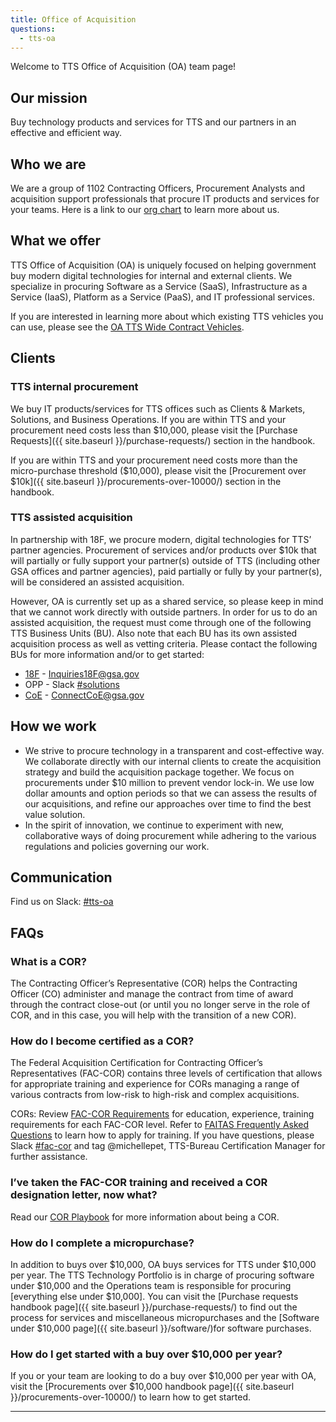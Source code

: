 ```yaml
---
title: Office of Acquisition
questions:
  - tts-oa
---
```


Welcome to TTS Office of Acquisition (OA) team page!

## Our mission

Buy technology products and services for TTS and our partners in an effective and efficient way.

## Who we are

We are a group of 1102 Contracting Officers, Procurement Analysts and acquisition support professionals that procure IT products and services for your teams. Here is a link to our [org chart](https://docs.google.com/presentation/d/1YQr18Najc9_IKlJnrhA-3pEIrkMinri0nivvatMRbmk/edit#slide=id.g5d7a537eb8_0_0) to learn more about us.

## What we offer

TTS Office of Acquisition (OA) is uniquely focused on helping government buy modern digital technologies for internal and external clients. We specialize in procuring Software as a Service (SaaS), Infrastructure as a Service (IaaS), Platform as a Service (PaaS), and IT professional services.

If you are interested in learning more about which existing TTS vehicles you can use, please see the [OA TTS Wide Contract Vehicles](https://docs.google.com/spreadsheets/d/1SfgL5tOh0ez-dT4VTSO7e3q-x8oAgWcYXnbqOA9M7zQ/edit#gid=0).

## Clients

### TTS internal procurement

We buy IT products/services for TTS offices such as Clients & Markets, Solutions, and Business Operations. If you are within TTS and your procurement need costs less than $10,000, please visit the [Purchase Requests]({{ site.baseurl }}/purchase-requests/) section in the handbook.

If you are within TTS and your procurement need costs more than the micro-purchase threshold ($10,000), please visit the [Procurement over $10k]({{ site.baseurl }}/procurements-over-10000/) section in the handbook.

### TTS assisted acquisition

In partnership with 18F, we procure modern, digital technologies for TTS’ partner agencies. Procurement of services and/or products over $10k that will partially or fully support your partner(s) outside of TTS (including other GSA offices and partner agencies), paid partially or fully by your partner(s), will be considered an assisted acquisition.

However, OA is currently set up as a shared service, so please keep in mind that we cannot work directly with outside partners. In order for us to do an assisted acquisition, the request must come through one of the following TTS Business Units (BU). Also note that each BU has its own assisted acquisition process as well as vetting criteria. Please contact the following BUs for more information and/or to get started:

- [18F](https://docs.google.com/presentation/d/1RIxGEtQ4vMEfcdx8JYXQ_U5-uTMTu1Ffi-UNur1XKHQ/edit#slide=id.p) - Inquiries18F@gsa.gov
- OPP - Slack [#solutions](https://gsa-tts.slack.com/messages/solutions)
- [CoE](https://coe.gsa.gov/) - ConnectCoE@gsa.gov

## How we work

- We strive to procure technology in a transparent and cost-effective way. We collaborate directly with our internal clients to create the acquisition strategy and build the acquisition package together. We focus on procurements under $10 million to prevent vendor lock-in. We use low dollar amounts and option periods so that we can assess the results of our acquisitions, and refine our approaches over time to find the best value solution.
- In the spirit of innovation, we continue to experiment with new, collaborative ways of doing procurement while adhering to the various regulations and policies governing our work.

## Communication

Find us on Slack: [#tts-oa](https://gsa-tts.slack.com/messages/tts-oa)

## FAQs

### What is a COR?

The Contracting Officer’s Representative (COR) helps the Contracting Officer (CO) administer and manage the contract from time of award through the contract close-out (or until you no longer serve in the role of COR, and in this case, you will help with the transition of a new COR).

### How do I become certified as a COR?

The Federal Acquisition Certification for Contracting Officer’s Representatives (FAC-COR) contains three levels of certification that allows for appropriate training and experience for CORs managing a range of various contracts from low-risk to high-risk and complex acquisitions.

CORs: Review [FAC-COR Requirements](https://docs.google.com/document/d/1HzbEv6yQn6pWYl1MDImeLW6ShedcRsekSCBe54Nsnc8/edit#heading=h.aizxbe137goh) for education, experience, training requirements for each FAC-COR level. Refer to [FAITAS Frequently Asked Questions](https://drive.google.com/file/d/185q29ESV_h8zj4U2UscdH0rVxoSGnpSJ/view) to learn how to apply for training. If you have questions, please Slack [#fac-cor](https://gsa-tts.slack.com/messages/fac-cor) and tag @michellepet, TTS-Bureau Certification Manager for further assistance.

### I’ve taken the FAC-COR training and received a COR designation letter, now what?

Read our [COR Playbook](https://docs.google.com/document/d/14xOFvIGwlG0Gbd52o1D4AyJ52RqzHpX91nfEYJKu5qQ/edit#heading=h.xrhdot1js74c) for more information about being a COR.

### How do I complete a micropurchase?

In addition to buys over $10,000, OA buys services for TTS under $10,000 per year. The TTS Technology Portfolio is in charge of procuring software under $10,000 and the Operations team is responsible for procuring [everything else under $10,000]. You can visit the [Purchase requests handbook page]({{ site.baseurl }}/purchase-requests/) to find out the process for services and miscellaneous micropurchases and the [Software under $10,000 page]({{ site.baseurl }}/software/)for software purchases.

### How do I get started with a buy over $10,000 per year?

If you or your team are looking to do a buy over $10,000 per year with OA, visit the [Procurements over $10,000 handbook page]({{ site.baseurl }}/procurements-over-10000/) to learn how to get started.

---
